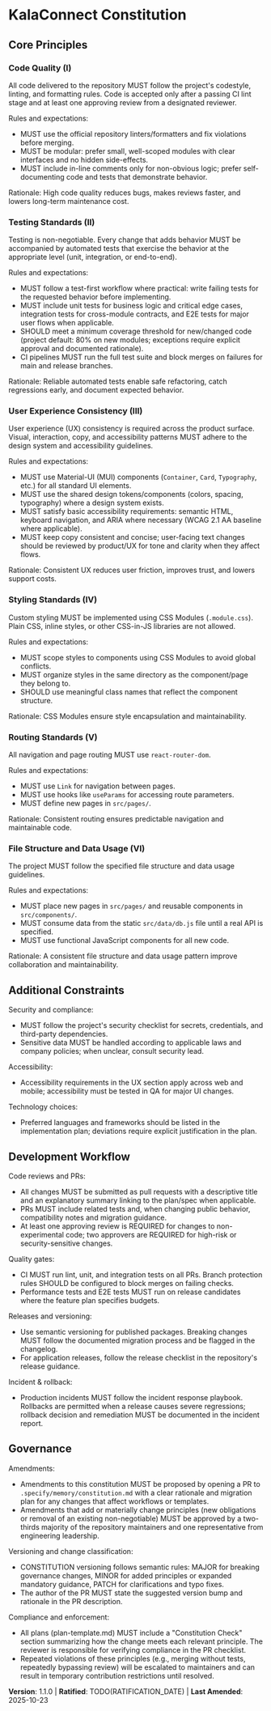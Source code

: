 # KalaConnect Constitution
<!--
Sync Impact Report

- Version change: UNSET -> 1.0.0
- Modified principles: (new) Code Quality, Testing Standards, User Experience Consistency, Performance Requirements
- Added sections: Additional Constraints (security, accessibility), Development Workflow (PR & CI gates)
- Removed sections: none
- Templates requiring updates:
	- .specify/templates/plan-template.md ⚠ pending (Constitution Check: must map to concrete gates derived from Principles)
	- .specify/templates/spec-template.md ⚠ pending (Make User Scenarios & Testing mandatory and reference Testing Standards)
	- .specify/templates/tasks-template.md ⚠ pending (Ensure testing tasks and performance tasks are mandatory in Phase 1/2)
- Follow-up TODOs:
	- TODO(RATIFICATION_DATE): Add ratification date when the governance group formally adopts this constitution.
	- Propagate concrete "Constitution Check" gates into plan/spec/tasks templates when ratified.
-->

## Core Principles

### Code Quality (I)
All code delivered to the repository MUST follow the project's codestyle, linting, and formatting rules. Code is accepted only after a passing CI lint stage and at least one approving review from a designated reviewer.

Rules and expectations:
- MUST use the official repository linters/formatters and fix violations before merging.
- MUST be modular: prefer small, well-scoped modules with clear interfaces and no hidden side-effects.
- MUST include in-line comments only for non-obvious logic; prefer self-documenting code and tests that demonstrate behavior.

Rationale: High code quality reduces bugs, makes reviews faster, and lowers long-term maintenance cost.

### Testing Standards (II)
Testing is non-negotiable. Every change that adds behavior MUST be accompanied by automated tests that exercise the behavior at the appropriate level (unit, integration, or end-to-end).

Rules and expectations:
- MUST follow a test-first workflow where practical: write failing tests for the requested behavior before implementing.
- MUST include unit tests for business logic and critical edge cases, integration tests for cross-module contracts, and E2E tests for major user flows when applicable.
- SHOULD meet a minimum coverage threshold for new/changed code (project default: 80% on new modules; exceptions require explicit approval and documented rationale).
- CI pipelines MUST run the full test suite and block merges on failures for main and release branches.

Rationale: Reliable automated tests enable safe refactoring, catch regressions early, and document expected behavior.

### User Experience Consistency (III)
User experience (UX) consistency is required across the product surface. Visual, interaction, copy, and accessibility patterns MUST adhere to the design system and accessibility guidelines.

Rules and expectations:
- MUST use Material-UI (MUI) components (`Container`, `Card`, `Typography`, etc.) for all standard UI elements.
- MUST use the shared design tokens/components (colors, spacing, typography) where a design system exists.
- MUST satisfy basic accessibility requirements: semantic HTML, keyboard navigation, and ARIA where necessary (WCAG 2.1 AA baseline where applicable).
- MUST keep copy consistent and concise; user-facing text changes should be reviewed by product/UX for tone and clarity when they affect flows.

Rationale: Consistent UX reduces user friction, improves trust, and lowers support costs.

### Styling Standards (IV)
Custom styling MUST be implemented using CSS Modules (`.module.css`). Plain CSS, inline styles, or other CSS-in-JS libraries are not allowed.

Rules and expectations:
- MUST scope styles to components using CSS Modules to avoid global conflicts.
- MUST organize styles in the same directory as the component/page they belong to.
- SHOULD use meaningful class names that reflect the component structure.

Rationale: CSS Modules ensure style encapsulation and maintainability.

### Routing Standards (V)
All navigation and page routing MUST use `react-router-dom`.

Rules and expectations:
- MUST use `Link` for navigation between pages.
- MUST use hooks like `useParams` for accessing route parameters.
- MUST define new pages in `src/pages/`.

Rationale: Consistent routing ensures predictable navigation and maintainable code.

### File Structure and Data Usage (VI)
The project MUST follow the specified file structure and data usage guidelines.

Rules and expectations:
- MUST place new pages in `src/pages/` and reusable components in `src/components/`.
- MUST consume data from the static `src/data/db.js` file until a real API is specified.
- MUST use functional JavaScript components for all new code.

Rationale: A consistent file structure and data usage pattern improve collaboration and maintainability.

## Additional Constraints

Security and compliance:
- MUST follow the project's security checklist for secrets, credentials, and third-party dependencies.
- Sensitive data MUST be handled according to applicable laws and company policies; when unclear, consult security lead.

Accessibility:
- Accessibility requirements in the UX section apply across web and mobile; accessibility must be tested in QA for major UI changes.

Technology choices:
- Preferred languages and frameworks should be listed in the implementation plan; deviations require explicit justification in the plan.


## Development Workflow

Code reviews and PRs:
- All changes MUST be submitted as pull requests with a descriptive title and an explanatory summary linking to the plan/spec when applicable.
- PRs MUST include related tests and, when changing public behavior, compatibility notes and migration guidance.
- At least one approving review is REQUIRED for changes to non-experimental code; two approvers are REQUIRED for high-risk or security-sensitive changes.

Quality gates:
- CI MUST run lint, unit, and integration tests on all PRs. Branch protection rules SHOULD be configured to block merges on failing checks.
- Performance tests and E2E tests MUST run on release candidates where the feature plan specifies budgets.

Releases and versioning:
- Use semantic versioning for published packages. Breaking changes MUST follow the documented migration process and be flagged in the changelog.
- For application releases, follow the release checklist in the repository's release guidance.

Incident & rollback:
- Production incidents MUST follow the incident response playbook. Rollbacks are permitted when a release causes severe regressions; rollback decision and remediation MUST be documented in the incident report.

## Governance

Amendments:
- Amendments to this constitution MUST be proposed by opening a PR to `.specify/memory/constitution.md` with a clear rationale and migration plan for any changes that affect workflows or templates.
- Amendments that add or materially change principles (new obligations or removal of an existing non-negotiable) MUST be approved by a two-thirds majority of the repository maintainers and one representative from engineering leadership.

Versioning and change classification:
- CONSTITUTION versioning follows semantic rules: MAJOR for breaking governance changes, MINOR for added principles or expanded mandatory guidance, PATCH for clarifications and typo fixes.
- The author of the PR MUST state the suggested version bump and rationale in the PR description.

Compliance and enforcement:
- All plans (plan-template.md) MUST include a "Constitution Check" section summarizing how the change meets each relevant principle. The reviewer is responsible for verifying compliance in the PR checklist.
- Repeated violations of these principles (e.g., merging without tests, repeatedly bypassing review) will be escalated to maintainers and can result in temporary contribution restrictions until resolved.

**Version**: 1.1.0 | **Ratified**: TODO(RATIFICATION_DATE) | **Last Amended**: 2025-10-23
